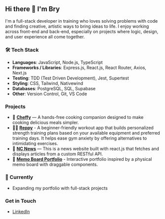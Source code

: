 ## Hi there 👋 I'm Bry

I'm a full-stack developer in training who loves solving problems with code and finding creative, artistic ways to bring ideas to life. I enjoy working across front-end and back-end, especially on projects where logic, design, and user experience all come together.


### 🛠️ Tech Stack
- **Languages**: JavaScript, Node.js, TypeScript
- **Frameworks / Libraries**: Express.js, React.js, React Router, Axios, Next.js
- **Testing**: TDD (Test Driven Development), Jest, Supertest
- **Styling**: CSS, Tailwind, Nativewind
- **Databases**: PostgreSQL, SQL, Supabase
- **Other**: Version Control, Git, VS Code

### Projects

- 🍳 [**Cheffy**](https://github.com/oliver-chunlong/cheffy-by-codependents) —  A hands-free cooking companion designed to make cooking delicious meals simpler.
- 🏋️‍♂️ [**Reppy**](https://github.com/Bryxny/Reppy.git) - A beginner-friendly workout app that builds personalized strength training plans based on your available equipment and preferred training days. It helps ease gym anxiety by offering alternatives to intimidating exercises.
- 🔗 [**NC News**](https://github.com/Bryxny/NC-News) — This is a news website built with react.js that fetches and displays articles from a custom RESTful API.
- 📌 [**Memo Board Portfolio**](https://github.com/Bryxny/memo-portfolio) - Interactive portfolio inspired by a physical memo board with draggable components.

### 🌱 Currently
- Expanding my portfolio with full-stack projects
  
### Get in Touch
- [LinkedIn](https://www.linkedin.com/in/bryony-doherty-softdev/)
  
